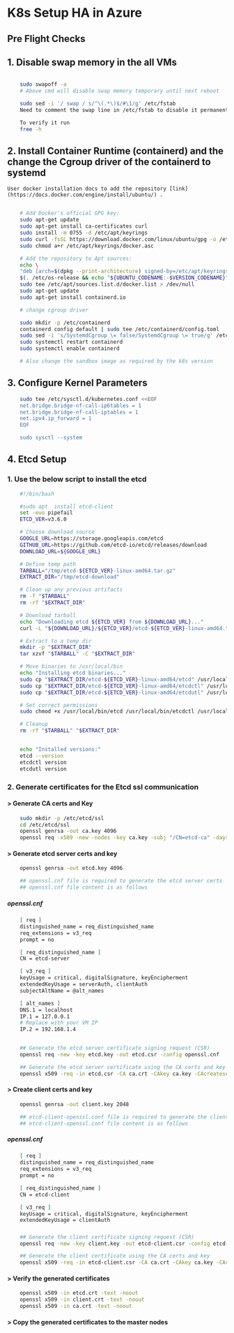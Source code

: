 # K8s Setup HA in Azure


## Pre Flight Checks 

## 1. Disable swap memory in the all VMs

```bash

    sudo swapoff -a
    # Above cmd will disable swap memory temporary until next reboot

    sudo sed -i '/ swap / s/^\(.*\)$/#\1/g' /etc/fstab
    Need to comment the swap line in /etc/fstab to disable it permanently.

    To verify it run 
    free -h
```

## 2. Install Container Runtime (containerd) and the change the Cgroup driver of the containerd to systemd


    User docker installation docs to add the repository [link](https://docs.docker.com/engine/install/ubuntu/) .

```bash

    # Add Docker's official GPG key:
    sudo apt-get update
    sudo apt-get install ca-certificates curl
    sudo install -m 0755 -d /etc/apt/keyrings
    sudo curl -fsSL https://download.docker.com/linux/ubuntu/gpg -o /etc/apt/keyrings/docker.asc
    sudo chmod a+r /etc/apt/keyrings/docker.asc

    # Add the repository to Apt sources:
    echo \
    "deb [arch=$(dpkg --print-architecture) signed-by=/etc/apt/keyrings/docker.asc] https://download.docker.com/linux/ubuntu \
    $(. /etc/os-release && echo "${UBUNTU_CODENAME:-$VERSION_CODENAME}") stable" | \
    sudo tee /etc/apt/sources.list.d/docker.list > /dev/null
    sudo apt-get update
    sudo apt-get install containerd.io

    # change cgroup driver

    sudo mkdir -p /etc/containerd 
    containerd config default | sudo tee /etc/containerd/config.toml
    sudo sed -i 's/SystemdCgroup \= false/SystemdCgroup \= true/g' /etc/containerd/config.toml
    sudo systemctl restart containerd 
    sudo systemctl enable containerd

    # Also change the sandbox image as required by the k8s version
```

## 3. Configure Kernel Parameters

```bash
    sudo tee /etc/sysctl.d/kubernetes.conf <<EOF 
    net.bridge.bridge-nf-call-ip6tables = 1 
    net.bridge.bridge-nf-call-iptables = 1 
    net.ipv4.ip_forward = 1 
    EOF 

    sudo sysctl --system
```

## 4. Etcd Setup

### 1. Use the below script to install the etcd

```bash
    #!/bin/bash

    #sudo apt  install etcd-client
    set -euo pipefail
    ETCD_VER=v3.6.0

    # Choose download source
    GOOGLE_URL=https://storage.googleapis.com/etcd
    GITHUB_URL=https://github.com/etcd-io/etcd/releases/download
    DOWNLOAD_URL=${GOOGLE_URL}

    # Define temp path
    TARBALL="/tmp/etcd-${ETCD_VER}-linux-amd64.tar.gz"
    EXTRACT_DIR="/tmp/etcd-download"

    # Clean up any previous artifacts
    rm -f "$TARBALL"
    rm -rf "$EXTRACT_DIR"

    # Download tarball
    echo "Downloading etcd ${ETCD_VER} from ${DOWNLOAD_URL}..."
    curl -L "${DOWNLOAD_URL}/${ETCD_VER}/etcd-${ETCD_VER}-linux-amd64.tar.gz" -o "$TARBALL"

    # Extract to a temp dir
    mkdir -p "$EXTRACT_DIR"
    tar xzvf "$TARBALL" -C "$EXTRACT_DIR"

    # Move binaries to /usr/local/bin
    echo "Installing etcd binaries..."
    sudo cp "$EXTRACT_DIR/etcd-${ETCD_VER}-linux-amd64/etcd" /usr/local/bin/
    sudo cp "$EXTRACT_DIR/etcd-${ETCD_VER}-linux-amd64/etcdctl" /usr/local/bin/
    sudo cp "$EXTRACT_DIR/etcd-${ETCD_VER}-linux-amd64/etcdutl" /usr/local/bin/

    # Set correct permissions
    sudo chmod +x /usr/local/bin/etcd /usr/local/bin/etcdctl /usr/local/bin/etcdutl

    # Cleanup
    rm -rf "$TARBALL" "$EXTRACT_DIR"


    echo "Installed versions:"
    etcd --version
    etcdctl version
    etcdutl version
```
### 2. Generate certificates for the Etcd ssl communication


#### > Generate CA certs and Key

```bash
    sudo mkdir -p /etc/etcd/ssl
    cd /etc/etcd/ssl
    openssl genrsa -out ca.key 4096
    openssl req -x509 -new -nodes -key ca.key -subj "/CN=etcd-ca" -days 1000 -out ca.crt
```
#### > Generate etcd server certs and key

```bash
    openssl genrsa -out etcd.key 4096

    ## openssl.cnf file is required to generate the etcd server certs
    ## openssl.cnf file content is as follows
```
##### openssl.cnf

```bash
    [ req ]
    distinguished_name = req_distinguished_name
    req_extensions = v3_req
    prompt = no

    [ req_distinguished_name ]
    CN = etcd-server

    [ v3_req ]
    keyUsage = critical, digitalSignature, keyEncipherment
    extendedKeyUsage = serverAuth, clientAuth
    subjectAltName = @alt_names

    [ alt_names ]
    DNS.1 = localhost
    IP.1 = 127.0.0.1
    # Replace with your VM IP
    IP.2 = 192.168.1.4
```
```bash

    ## Generate the etcd server certificate signing request (CSR)
    openssl req -new -key etcd.key -out etcd.csr -config openssl.cnf

    ## Generate the etcd server certificate using the CA certs and key
    openssl x509 -req -in etcd.csr -CA ca.crt -CAkey ca.key -CAcreateserial -out etcd.crt -days 1000 -extensions v3_req -extfile openssl.cnf
```
#### > Create client certs and key

```bash
    openssl genrsa -out client.key 2048

    ## etcd-client-openssl.conf file is required to generate the client certs
    ## etcd-client-openssl.conf file content is as follows
```
##### openssl.cnf
```bash
    [ req ]
    distinguished_name = req_distinguished_name
    req_extensions = v3_req
    prompt = no

    [ req_distinguished_name ]
    CN = etcd-client

    [ v3_req ]
    keyUsage = critical, digitalSignature, keyEncipherment
    extendedKeyUsage = clientAuth
```
#####

```bash
    ## Generate the client certificate signing request (CSR)
    openssl req -new -key client.key -out etcd-client.csr -config etcd-client-openssl.conf

    ## Generate the client certificate using the CA certs and key
    openssl x509 -req -in etcd-client.csr -CA ca.crt -CAkey ca.key -CAcreateserial -out client.crt -days 365 -extensions v3_req -extfile etcd-client-openssl.conf
```
#### > Verify the generated certificates

```bash
    openssl x509 -in etcd.crt -text -noout
    openssl x509 -in client.crt -text -noout
    openssl x509 -in ca.crt -text -noout
```
#### > Copy the generated certificates to the master nodes









